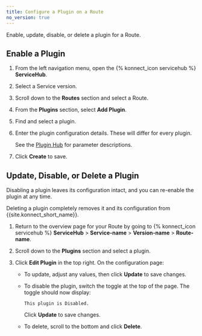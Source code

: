 ```yaml
---
title: Configure a Plugin on a Route
no_version: true
---
```

Enable, update, disable, or delete a plugin for a Route.

## Enable a Plugin

1. From the left navigation menu, open the {% konnect_icon servicehub %}
**ServiceHub**.

2. Select a Service version.

3. Scroll down to the **Routes** section and select a Route.

4. From the **Plugins** section, select **Add Plugin**.

5. Find and select a plugin.

6. Enter the plugin configuration details. These will differ for every plugin.

    See the [Plugin Hub](/hub) for parameter descriptions.

7. Click **Create** to save.

## Update, Disable, or Delete a Plugin

Disabling a plugin leaves its configuration intact, and you can re-enable the
plugin at any time.

Deleting a plugin completely removes it and its configuration from
{{site.konnect_short_name}}.

1. Return to the overview page for your Route by going to {% konnect_icon servicehub %}
**ServiceHub** > **Service-name** > **Version-name** > **Route-name**.

2. Scroll down to the **Plugins** section and select a plugin.

4. Click **Edit Plugin** in the top right. On the configuration page:

    * To update, adjust any values, then click **Update** to save changes.

    * To disable the plugin, switch the toggle at the top of the page. The
    toggle should now display:

        ```
        This plugin is Disabled.
        ```

        Click **Update** to save changes.

    * To delete, scroll to the bottom and click **Delete**.
